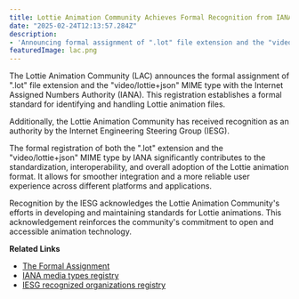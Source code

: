 ```yaml
---
title: Lottie Animation Community Achieves Formal Recognition from IANA and IESG
date: "2025-02-24T12:13:57.284Z"
description: 
- 'Announcing formal assignment of ".lot" file extension and the "video/lottie+json" MIME type with the Internet Assigned Numbers Authority (IANA).'
featuredImage: lac.png
---
```


The Lottie Animation Community (LAC) announces the formal assignment of ".lot" file extension and the "video/lottie+json" MIME type with the Internet Assigned Numbers Authority (IANA). This registration establishes a formal standard for identifying and handling Lottie animation files. 

Additionally, the Lottie Animation Community has received recognition as an authority by the Internet Engineering Steering Group (IESG).

The formal registration of both the ".lot" extension and the "video/lottie+json" MIME type by IANA significantly contributes to the standardization, interoperability, and overall adoption of the Lottie animation format. It allows for smoother integration and a more reliable user experience across different platforms and applications.

Recognition by the IESG acknowledges the Lottie Animation Community's efforts in developing and maintaining standards for Lottie animations. This acknowledgement reinforces the community's commitment to open and accessible animation technology.

**Related Links**

- [The Formal Assignment](https://www.iana.org/assignments/media-types/video/lottie+json)
- [IANA media types registry](https://www.iana.org/assignments/media-types/media-types.xhtml)
- [IESG recognized organizations registry](https://www.iana.org/assignments/iesg-recognized-organizations/iesg-recognized-organizations.xhtml)

